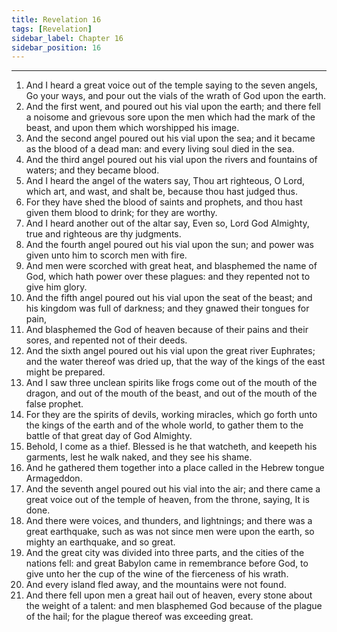 ```yaml
---
title: Revelation 16
tags: [Revelation]
sidebar_label: Chapter 16
sidebar_position: 16
---
```


---
1. And I heard a great voice out of the temple saying to the seven angels, Go your ways, and pour out the vials of the wrath of God upon the earth.
2. And the first went, and poured out his vial upon the earth; and there fell a noisome and grievous sore upon the men which had the mark of the beast, and upon them which worshipped his image.
3. And the second angel poured out his vial upon the sea; and it became as the blood of a dead man: and every living soul died in the sea.
4. And the third angel poured out his vial upon the rivers and fountains of waters; and they became blood.
5. And I heard the angel of the waters say, Thou art righteous, O Lord, which art, and wast, and shalt be, because thou hast judged thus.
6. For they have shed the blood of saints and prophets, and thou hast given them blood to drink; for they are worthy.
7. And I heard another out of the altar say, Even so, Lord God Almighty, true and righteous are thy judgments.
8. And the fourth angel poured out his vial upon the sun; and power was given unto him to scorch men with fire.
9. And men were scorched with great heat, and blasphemed the name of God, which hath power over these plagues: and they repented not to give him glory.
10. And the fifth angel poured out his vial upon the seat of the beast; and his kingdom was full of darkness; and they gnawed their tongues for pain,
11. And blasphemed the God of heaven because of their pains and their sores, and repented not of their deeds.
12. And the sixth angel poured out his vial upon the great river Euphrates; and the water thereof was dried up, that the way of the kings of the east might be prepared.
13. And I saw three unclean spirits like frogs come out of the mouth of the dragon, and out of the mouth of the beast, and out of the mouth of the false prophet.
14. For they are the spirits of devils, working miracles, which go forth unto the kings of the earth and of the whole world, to gather them to the battle of that great day of God Almighty.
15. Behold, I come as a thief. Blessed is he that watcheth, and keepeth his garments, lest he walk naked, and they see his shame.
16. And he gathered them together into a place called in the Hebrew tongue Armageddon.
17. And the seventh angel poured out his vial into the air; and there came a great voice out of the temple of heaven, from the throne, saying, It is done.
18. And there were voices, and thunders, and lightnings; and there was a great earthquake, such as was not since men were upon the earth, so mighty an earthquake, and so great.
19. And the great city was divided into three parts, and the cities of the nations fell: and great Babylon came in remembrance before God, to give unto her the cup of the wine of the fierceness of his wrath.
20. And every island fled away, and the mountains were not found.
21. And there fell upon men a great hail out of heaven, every stone about the weight of a talent: and men blasphemed God because of the plague of the hail; for the plague thereof was exceeding great.